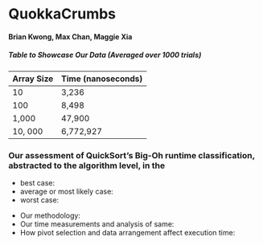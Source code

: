 # QuokkaCrumbs
#### Brian Kwong, Max Chan, Maggie Xia

##### *Table to Showcase Our Data* (Averaged over 1000 trials)

| Array Size       | Time (nanoseconds)    |
|------------------|-----------------------|
| 10               | 3,236                 |
| 100              | 8,498                 |
| 1,000            | 47,900                |
| 10, 000          | 6,772,927             |


### Our assessment of QuickSort’s Big-Oh runtime classification, abstracted to the algorithm level, in the
+ best case:
+ average or most likely case:
+ worst case:
- Our methodology:
- Our time measurements and analysis of same:
- How pivot selection and data arrangement affect execution time:
